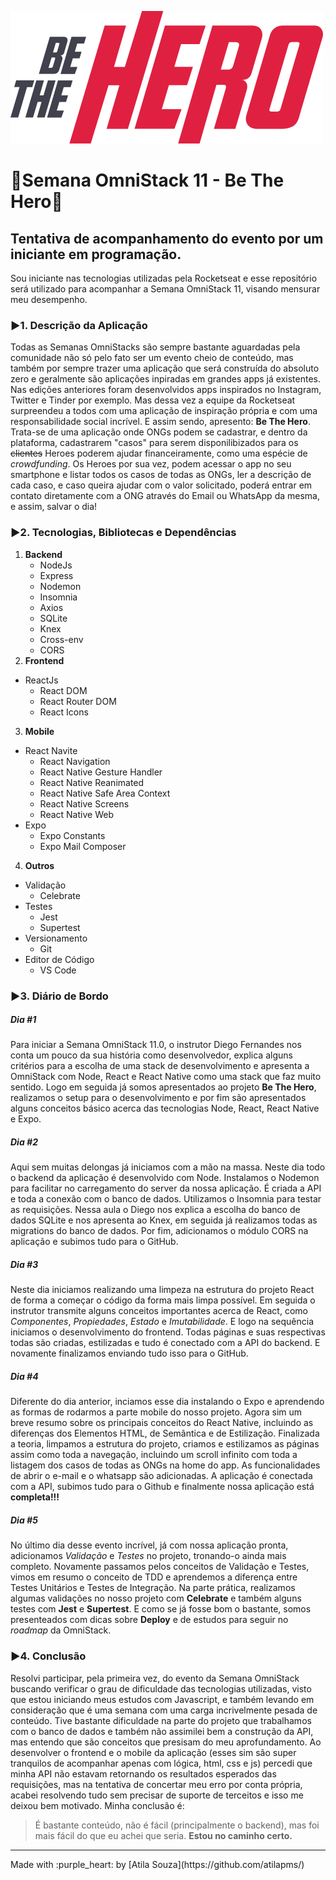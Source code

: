 ![Logo Be The Hero](https://github.com/atilapms/bethehero/blob/master/frontend/src/assets/logo.svg)
# :rocket:Semana OmniStack 11 - Be The Hero:rocket:
## Tentativa de acompanhamento do evento por um iniciante em programação.
Sou iniciante nas tecnologias utilizadas pela Rocketseat e esse repositório será utilizado para acompanhar a Semana OmniStack 11, visando mensurar meu desempenho.
### :arrow_forward:1. Descrição da Aplicação
Todas as Semanas OmniStacks são sempre bastante aguardadas pela comunidade não só pelo fato ser um evento cheio de conteúdo, mas também por sempre trazer uma aplicação que será construída do absoluto zero e geralmente são aplicações inpiradas em grandes apps já existentes. Nas edições anteriores foram desenvolvidos apps inspirados no Instagram, Twitter e Tinder por exemplo.
Mas dessa vez a equipe da Rocketseat surpreendeu a todos com uma aplicação de inspiração própria e com uma responsabilidade social incrível.
E assim sendo, apresento: **Be The Hero**.
Trata-se de uma aplicação onde ONGs podem se cadastrar, e dentro da plataforma, cadastrarem "casos" para serem disponilibizados para os ~~clientes~~ Heroes poderem ajudar financeiramente, como uma espécie de *crowdfunding*. Os Heroes por sua vez, podem acessar o app no seu smartphone e listar todos os casos de todas as ONGs, ler a descrição de cada caso, e caso queira ajudar com o valor solicitado, poderá entrar em contato diretamente com a ONG através do Email ou WhatsApp da mesma, e assim, salvar o dia!
### :arrow_forward:2. Tecnologias, Bibliotecas e Dependências
1. **Backend**
   * NodeJs
   * Express
   * Nodemon
   * Insomnia
   * Axios
   * SQLite
   * Knex
   * Cross-env
   * CORS
2. **Frontend**
  * ReactJs
    * React DOM
    * React Router DOM
    * React Icons
3. **Mobile**
  * React Navite
    * React Navigation
    * React Native Gesture Handler
    * React Native Reanimated
    * React Native Safe Area Context
    * React Native Screens
    * React Native Web
  * Expo
    * Expo Constants
    * Expo Mail Composer
4. **Outros**
  * Validação
    * Celebrate
  * Testes
    * Jest
    * Supertest
  * Versionamento
    * Git
  * Editor de Código
    * VS Code

### :arrow_forward:3. Diário de Bordo
##### Dia #1
Para iniciar a Semana OmniStack 11.0, o instrutor Diego Fernandes nos conta um pouco da sua história como desenvolvedor, explica alguns critérios para a escolha de uma stack de desenvolvimento e apresenta a OmniStack com Node, React e React Native como uma stack que faz muito sentido. Logo em seguida já somos apresentados ao projeto **Be The Hero**, realizamos o setup para o desenvolvimento e por fim são apresentados alguns conceitos básico acerca das tecnologias Node, React, React Native e Expo.
##### Dia #2
Aqui sem muitas delongas já iniciamos com a mão na massa. Neste dia todo o backend da aplicação é desenvolvido com Node. Instalamos o Nodemon para facilitar no carregamento do server da nossa aplicação. É criada a API e toda a conexão com o banco de dados. Utilizamos o Insomnia para testar as requisições. Nessa aula o Diego nos explica a escolha do banco de dados SQLite e nos apresenta ao Knex, em seguida já realizamos todas as migrations do banco de dados. Por fim, adicionamos o módulo CORS na aplicação e subimos tudo para o GitHub.
##### Dia #3
Neste dia iniciamos realizando uma limpeza na estrutura do projeto React de forma a começar o código da forma mais limpa possível. Em seguida o instrutor transmite alguns conceitos importantes acerca de React, como *Componentes*, *Propiedades*, *Estado* e *Imutabilidade*. E logo na sequência iniciamos o desenvolvimento do frontend. Todas páginas e suas respectivas todas são criadas, estilizadas e tudo é conectado com a API do backend. E novamente finalizamos enviando tudo isso para o GitHub.
##### Dia #4
Diferente do dia anterior, inciamos esse dia instalando o Expo e aprendendo as formas de rodarmos a parte mobile do nosso projeto. Agora sim um breve resumo sobre os principais conceitos do React Native, incluindo as diferenças dos Elementos HTML, de Semântica e de Estilização. Finalizada a teoria, limpamos a estrutura do projeto, criamos e estilizamos as páginas assim como toda a navegação, incluindo um scroll infinito com toda a listagem dos casos de todas as ONGs na home do app. As funcionalidades de abrir o e-mail e o whatsapp são adicionadas. A aplicação é conectada com a API, subimos tudo para o Github e finalmente nossa aplicação está **completa!!!**
##### Dia #5
No último dia desse evento incrível, já com nossa aplicação pronta, adicionamos *Validação* e *Testes* no projeto, tronando-o ainda mais completo. Novamente passamos pelos conceitos de Validação e Testes, vimos em resumo o conceito de TDD e aprendemos a diferença entre Testes Unitários e Testes de Integração. Na parte prática, realizamos algumas validações no nosso projeto com **Celebrate** e também alguns testes com **Jest** e **Supertest**. E como se já fosse bom o bastante, somos presenteados com dicas sobre **Deploy** e de estudos para seguir no *roadmap* da OmniStack.
### :arrow_forward:4. Conclusão
Resolvi participar, pela primeira vez, do evento da Semana OmniStack buscando verificar o grau de dificuldade das tecnologias utilizadas, visto que estou iniciando meus estudos com Javascript, e também levando em consideração que é uma semana com uma carga incrivelmente pesada de conteúdo. Tive bastante dificuldade na parte do projeto que trabalhamos com o banco de dados e também não assimilei bem a construção da API, mas entendo que são conceitos que presisam do meu aprofundamento. Ao desenvolver o frontend e o mobile da aplicação (esses sim são super tranquilos de acompanhar apenas com lógica, html, css e js) percedi que minha API não estavam retornando os resultados esperados das requisições, mas na tentativa de concertar meu erro por conta própria, acabei resolvendo tudo sem precisar de suporte de terceitos e isso me deixou bem motivado. Minha conclusão é:
> É bastante conteúdo, não é fácil (principalmente o backend), mas foi mais fácil do que eu achei que seria. **Estou no caminho certo.**
<hr>
Made with :purple_heart: by [Atila Souza](https://github.com/atilapms/)

